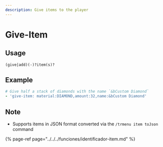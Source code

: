 ```yaml
---
description: Give items to the player
---
```


# Give-Item

## Usage

```text
(give|add)(-)?item(s)?
```

## Example

```yaml
# Give half a stack of diamonds with the name `&bCustom Diamond`
- 'give-item: material:DIAMOND,amount:32,name:&bCustom Diamond'
```

## Note

* Supports items in JSON format converted via the `/trmenu item toJson` command

{% page-ref page="../../../funciones/identificador-item.md" %}

